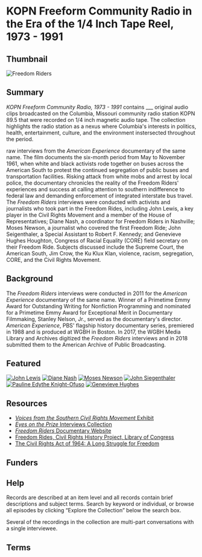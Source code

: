 # KOPN Freeform Community Radio in the Era of the 1/4 Inch Tape Reel, 1973 - 1991

## Thumbnail

![Freedom Riders](https://s3.amazonaws.com/americanarchive.org/special-collections/AX0004_Freedom_Riders.jpg "Freedom Riders")

## Summary

<em>KOPN Freeform Community Radio, 1973 - 1991</em> contains ___ original audio clips broadcasted on the Columbia, Missouri community radio station KOPN 89.5 that were recorded on 1/4 inch magnetic audio tape. The collection highlights the radio station as a nexus where Columbia's interests in politics, health, entertainment, culture, and the environment instersected throughout the period.     

raw interviews from the <em>American Experience</em> documentary of the same name. The film documents the six-month period from May to November 1961, when white and black activists rode together on buses across the American South to protest the continued segregation of public buses and transportation facilities. Risking attack from white mobs and arrest by local police, the documentary chronicles the reality of the Freedom Riders' experiences and success at calling attention to southern indifference to federal law and demanding enforcement of integrated interstate bus travel. The <em>Freedom Riders</em> interviews were conducted with activists and journalists who took part in the Freedom Rides, including John Lewis, a key player in the Civil Rights Movement and a member of the House of Representatives; Diane Nash, a coordinator for Freedom Riders in Nashville; Moses Newson, a journalist who covered the first Freedom Ride; John Seigenthaler, a Special Assistant to Robert F. Kennedy; and Genevieve Hughes Houghton, Congress of Racial Equality (CORE) field secretary on their Freedom Ride. Subjects discussed include the Supreme Court, the American South, Jim Crow, the Ku Klux Klan, violence, racism, segregation, CORE, and the Civil Rights Movement.

## Background

The <em>Freedom Riders</em> interviews were conducted in 2011 for the <em>American Experience</em> documentary of the same name. Winner of a Primetime Emmy Award for Outstanding Writing for Nonfiction Programming and nominated for a Primetime Emmy Award for Exceptional Merit in Documentary Filmmaking, Stanley Nelson, Jr., served as the documentary's director. <em>American Experience</em>, PBS' flagship history documentary series, premiered in 1988 and is produced at WGBH in Boston. In 2017, the WGBH Media Library and Archives digitized the <em>Freedom Riders</em> interviews and in 2018 submitted them to the American Archive of Public Broadcasting.

## Featured

[![John Lewis](https://s3.amazonaws.com/americanarchive.org/special-collections/cpb-aacip_15-tx3513w36f.jpg)](/catalog/cpb-aacip_15-tx3513w36f)
[![Diane Nash](https://s3.amazonaws.com/americanarchive.org/special-collections/cpb-aacip_15-2f7jq0tn9b.jpg)](/catalog/cpb-aacip_15-2f7jq0tn9b)
[![Moses Newson](https://s3.amazonaws.com/americanarchive.org/special-collections/cpb-aacip_15-b27pn8zb5z.jpg)](/catalog/cpb-aacip_15-b27pn8zb5z)
[![John Siegenthaler](https://s3.amazonaws.com/americanarchive.org/special-collections/cpb-aacip_15-mc8rb6x31v.jpg)](/catalog/cpb-aacip_15-mc8rb6x31v)
[![Pauline Edythe Knight-Ofuso](https://s3.amazonaws.com/americanarchive.org/special-collections/cpb-aacip_15-gt5fb4xm7n.jpg)](/catalog/cpb-aacip_15-gt5fb4xm7n)
[![Genevieve Hughes](https://s3.amazonaws.com/americanarchive.org/special-collections/cpb-aacip_15-jd4pk08218.jpg)](/catalog/cpb-aacip_15-jd4pk08218)

## Resources

- [<em>Voices from the Southern Civil Rights Movement</em> Exhibit](http://americanarchive.org/exhibits/civil-rights)
- [<em>Eyes on the Prize</em> Interviews Collection](http://americanarchive.org/special_collections/eotp-i-interviews)
- [<em>Freedom Riders</em> Documentary Website](http://www.pbs.org/wgbh/americanexperience/films/freedomriders/) 
- [Freedom Rides, Civil Rights History Project, Library of Congress](https://www.loc.gov/collections/civil-rights-history-project/?fa=subject%3Afreedom+rides)
- [The Civil Rights Act of 1964: A Long Struggle for Freedom](https://www.loc.gov/exhibits/civil-rights-act/index.html)

## Funders

## Help

Records are described at an item level and all records contain brief descriptions and subject terms. Search by keyword or individual, or browse all episodes by clicking “Explore the Collection” below the search box. 

Several of the recordings in the collection are multi-part conversations with a single interviewee.

## Terms

